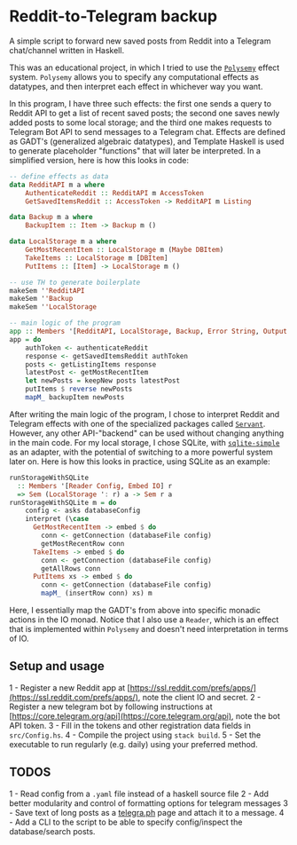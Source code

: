 # Reddit-to-Telegram backup

A simple script to forward new saved posts from Reddit into a Telegram chat/channel written in Haskell.

This was an educational project, in which I tried to use the [`Polysemy`](https://hackage.haskell.org/package/polysemy) effect system. `Polysemy` allows you to specify any computational effects as datatypes, and then interpret each effect in whichever way you want. 

In this program, I have three such effects: the first one sends a query to Reddit API to get a list of recent saved posts; the second one saves newly added posts to some local storage; and the third one makes requests to Telegram Bot API to send messages to a Telegram chat. Effects are defined as GADT's (generalized algebraic datatypes), and Template Haskell is used to generate placeholder "functions" that will later be interpreted. In a simplified version, here is how this looks in code:

```haskell
-- define effects as data
data RedditAPI m a where
    AuthenticateReddit :: RedditAPI m AccessToken
    GetSavedItemsReddit :: AccessToken -> RedditAPI m Listing

data Backup m a where
    BackupItem :: Item -> Backup m ()

data LocalStorage m a where
    GetMostRecentItem :: LocalStorage m (Maybe DBItem)
    TakeItems :: LocalStorage m [DBItem]
    PutItems :: [Item] -> LocalStorage m ()

-- use TH to generate boilerplate
makeSem ''RedditAPI
makeSem ''Backup
makeSem ''LocalStorage

-- main logic of the program
app :: Members '[RedditAPI, LocalStorage, Backup, Error String, Output Text, Embed IO] r => Sem r ()
app = do
    authToken <- authenticateReddit
    response <- getSavedItemsReddit authToken
    posts <- getListingItems response
    latestPost <- getMostRecentItem
    let newPosts = keepNew posts latestPost
    putItems $ reverse newPosts
    mapM_ backupItem newPosts
```

After writing the main logic of the program, I chose to interpret Reddit and Telegram effects with one of the specialized packages called [`Servant`](https://hackage.haskell.org/package/servant). However, any other API-"backend" can be used without changing anything in the main code. For my local storage, I chose SQLite, with [`sqlite-simple`](https://hackage.haskell.org/package/sqlite-simple) as an adapter, with the potential of switching to a more powerful system later on.
Here is how this looks in practice, using SQLite as an example:

```haskell
runStorageWithSQLite
  :: Members '[Reader Config, Embed IO] r
  => Sem (LocalStorage ': r) a -> Sem r a
runStorageWithSQLite m = do
    config <- asks databaseConfig
    interpret (\case
      GetMostRecentItem -> embed $ do
        conn <- getConnection (databaseFile config)
        getMostRecentRow conn
      TakeItems -> embed $ do
        conn <- getConnection (databaseFile config)
        getAllRows conn
      PutItems xs -> embed $ do
        conn <- getConnection (databaseFile config)
        mapM_ (insertRow conn) xs) m
```
Here, I essentially map the GADT's from above into specific monadic actions in the IO monad. Notice that I also use a `Reader`, which is an effect that is implemented within `Polysemy` and doesn't need interpretation in terms of IO.



## Setup and usage

1 - Register a new Reddit app at [https://ssl.reddit.com/prefs/apps/](https://ssl.reddit.com/prefs/apps/), note the client IO and secret.
2 - Register a new telegram bot by following instructions at [https://core.telegram.org/api](https://core.telegram.org/api), note the bot API token.
3 - Fill in the tokens and other registration data fields in `src/Config.hs`.
4 - Compile the project using `stack build`.
5 - Set the executable to run regularly (e.g. daily) using your preferred method.

## TODOS

1 - Read config from a `.yaml` file instead of a haskell source file
2 - Add better modularity and control of formatting options for telegram messages
3 - Save text of long posts as a [telegra.ph](https://telegra.ph) page and attach it to a message.
4 - Add a CLI to the script to be able to specify config/inspect the database/search posts.



